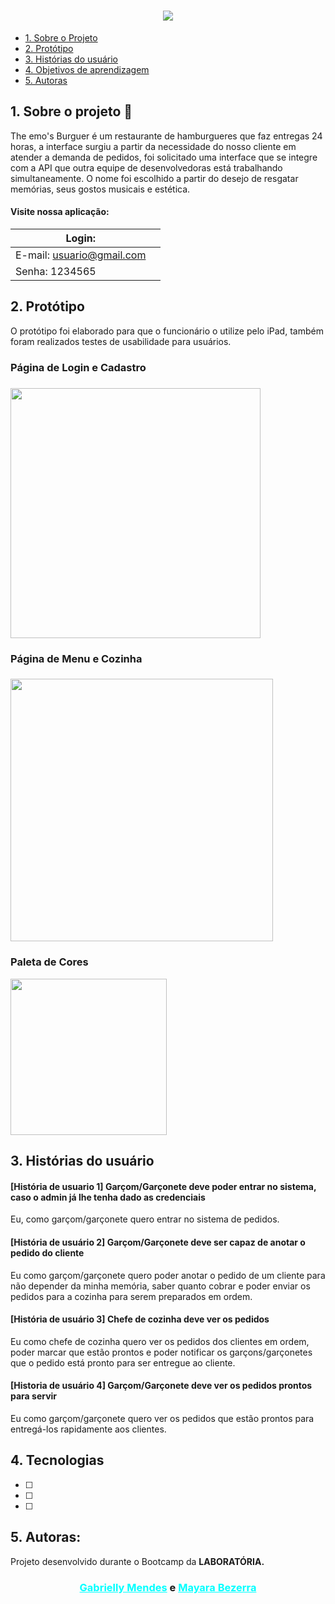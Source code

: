 <h1 align="center">
    <img src="https://raw.githubusercontent.com/mayarabezerra/SAP006-burger-queen-api-client/main/src/images/logo.png">
</h1>

- [1. Sobre o Projeto](#1-projeto)
- [2. Protótipo](#2-prototipo)
- [3. Histórias do usuário](#4-historias-usuario)
- [4. Objetivos de aprendizagem](#3-objetivos-de-aprendizagem)
- [5. Autoras](#4-autoras)

## 1. Sobre o projeto 🍔
The emo's Burguer é um restaurante de hamburgueres que faz entregas 24 horas, a interface surgiu a partir da necessidade do nosso cliente em atender a demanda de pedidos, foi solicitado uma interface que se integre com a API que outra equipe de desenvolvedoras está trabalhando simultaneamente. O nome foi escolhido a partir do desejo de resgatar memórias, seus gostos musicais e estética.

<h4> Visite nossa aplicação:  </h4>

|Login:                 ||
| --------------------------- |------------------- |
|E-mail: usuario@gmail.com     ||
|Senha: 1234565                ||


## 2. Protótipo
O protótipo foi elaborado para que o funcionário o utilize pelo iPad, também foram realizados testes de usabilidade para usuários.

<h3> Página de Login e Cadastro <h3>
<img src="https://user-images.githubusercontent.com/83085157/137774052-0069ccdd-db0c-4d55-b76a-9996c983375c.jpg" height="400">
<h3> Página de Menu e Cozinha <h3>
<img src="https://user-images.githubusercontent.com/83085157/137774321-8d2d8025-c75d-4a32-b48c-fa5a55262099.jpg" height="420">

<h3> Paleta de Cores </h3>
  <img src="https://user-images.githubusercontent.com/83085157/137596857-3926fcfa-10c6-4e80-8ea9-95cdf8ed5752.png" height="250">

## 3. Histórias do usuário

#### [História de usuario 1] Garçom/Garçonete deve poder entrar no sistema, caso o admin já lhe tenha dado as credenciais

Eu, como garçom/garçonete quero entrar no sistema de pedidos.

#### [História de usuário 2] Garçom/Garçonete deve ser capaz de anotar o pedido do cliente

Eu como garçom/garçonete quero poder anotar o pedido de um cliente para não
depender da minha memória, saber quanto cobrar e poder enviar os pedidos para a
cozinha para serem preparados em ordem.

#### [História de usuário 3] Chefe de cozinha deve ver os pedidos

Eu como chefe de cozinha quero ver os pedidos dos clientes em ordem, poder
marcar que estão prontos e poder notificar os garçons/garçonetes que o pedido
está pronto para ser entregue ao cliente.

#### [Historia de usuário 4] Garçom/Garçonete deve ver os pedidos prontos para servir

Eu como garçom/garçonete quero ver os pedidos que estão prontos para entregá-los
rapidamente aos clientes.

## 4. Tecnologias

- [ ] 
- [ ] 
- [ ] 

## 5. Autoras:
Projeto desenvolvido durante o Bootcamp da **LABORATÓRIA.**
<h3 align="center">
<a style="color:aqua" href="https://github.com/gabimendesh" target="_blank">Gabrielly Mendes</a> e 
<a style="color:aqua" href="https://github.com/mayarabezerra">Mayara Bezerra</a></h3>

